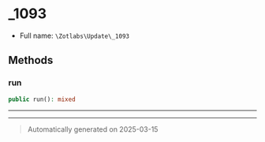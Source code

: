 
# _1093





* Full name: `\Zotlabs\Update\_1093`




## Methods


### run



```php
public run(): mixed
```












***


***
> Automatically generated on 2025-03-15
